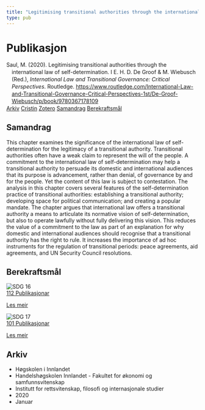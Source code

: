 ```yaml
---
title: "Legitimising transitional authorities through the international law of self-determination"
type: pub
---
```

<h1>Publikasjon</h1>
<article id="csl-bib-container-VY3WPXEK" class="csl-bib-container">
  <div class="csl-bib-body" style="line-height: 1.35; padding-left: 1em; text-indent:-1em;">
  <div class="csl-entry">Saul, M. (2020). Legitimising transitional authorities through the international law of self-determination. I E. H. D. De Groof &amp; M. Wiebusch (Red.), <i>International Law and Transitional Governance: Critical Perspectives</i>. Routledge. <a href="https://www.routledge.com/International-Law-and-Transitional-Governance-Critical-Perspectives-1st/De-Groof-Wiebusch/p/book/9780367178109">https://www.routledge.com/International-Law-and-Transitional-Governance-Critical-Perspectives-1st/De-Groof-Wiebusch/p/book/9780367178109</a></div>
</div>
  <div class="csl-bib-buttons">
    <a href="#taxonomy-article-VY3WPXEK" class="csl-bib-button">Arkiv</a>
    <a href="https://app.cristin.no/results/show.jsf?id=1771497" alt="Cristin URL" class="csl-bib-button">Cristin</a>
    <a href="http://zotero.org/groups/5022929/items/VY3WPXEK" alt="Zotero URL" class="csl-bib-button">Zotero</a>
    <a href="#abstract-article-VY3WPXEK" class="csl-bib-button">Samandrag</a>
    <a href="#sdg-article-VY3WPXEK" class="csl-bib-button">Berekraftsmål</a>
  </div>
  <div id="csl-bib-meta-container-VY3WPXEK"></div>
</article>
<div id="csl-bib-meta-VY3WPXEK" class="csl-bib-meta">
  <article id="abstract-article-VY3WPXEK" class="abstract-article">
    <h1>Samandrag</h1>
    This chapter examines the significance of the international law of self-determination for the legitimacy of a transitional authority. Transitional authorities often have a weak claim to represent the will of the people. A commitment to the international law of self-determination may help a transitional authority to persuade its domestic and international audiences that its purpose is advancement, rather than denial, of governance by and for the people. Yet the content of this law is subject to contestation. The analysis in this chapter covers several features of the self-determination practice of transitional authorities: establishing a transitional authority; developing space for political communication; and creating a popular mandate. The chapter argues that international law offers a transitional authority a means to articulate its normative vision of self-determination, but also to operate lawfully without fully delivering this vision. This reduces the value of a commitment to the law as part of an explanation for why domestic and international audiences should recognise that a transitional authority has the right to rule. It increases the importance of ad hoc instruments for the regulation of transitional periods: peace agreements, aid agreements, and UN Security Council resolutions.
  </article>
  <article id="sdg-article-VY3WPXEK" class="sdg-article">
    <h1>Berekraftsmål</h1>
    <div class="sdg-container"><div id="sdg16" class="sdg">
<img src="{{< params subfolder >}}images/sdg/sdg16_no.png" class="image" alt="SDG 16">
<div class="sdg-overlay">
<a href="{{< params subfolder >}}no/archive/?sdg=16#archive" class="sdg-publication-count"><span>112</span> Publikasjonar</a>
<p><a href="https://www.fn.no/om-fn/fns-baerekraftsmaal/fred-rettferdighet-og-velfungerende-institusjoner?lang=nno-NO" class="sdg-read-more">Les meir</a></p>
</div>
</div> <div id="sdg17" class="sdg">
<img src="{{< params subfolder >}}images/sdg/sdg17_no.png" class="image" alt="SDG 17">
<div class="sdg-overlay">
<a href="{{< params subfolder >}}no/archive/?sdg=17#archive" class="sdg-publication-count"><span>101</span> Publikasjonar</a>
<p><a href="https://www.fn.no/om-fn/fns-baerekraftsmaal/samarbeid-for-aa-naa-maalene?lang=nno-NO" class="sdg-read-more">Les meir</a></p>
</div>
</div></div>
  </article>
  <article id="taxonomy-article-VY3WPXEK" class="taxonomy-article">
    <h1>Arkiv</h1>
    <ul>
      <li>Høgskolen i Innlandet</li>
      <li>Handelshøgskolen Innlandet - Fakultet for økonomi og samfunnsvitenskap</li>
      <li>Institutt for rettsvitenskap, filosofi og internasjonale studier</li>
      <li>2020</li>
      <li>Januar</li>
    </ul>
  </article>
</div>
